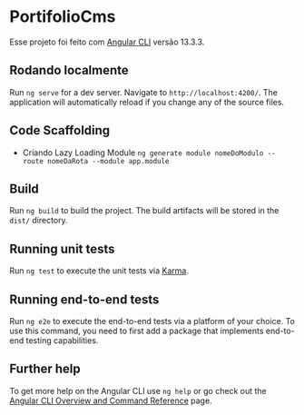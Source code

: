 # PortifolioCms

Esse projeto foi feito com [Angular CLI](https://github.com/angular/angular-cli) versão 13.3.3.

## Rodando localmente

Run `ng serve` for a dev server. Navigate to `http://localhost:4200/`. The application will automatically reload if you change any of the source files.

## Code Scaffolding

- Criando Lazy Loading Module
  `ng generate module nomeDoModulo --route nomeDaRota --module app.module`

## Build

Run `ng build` to build the project. The build artifacts will be stored in the `dist/` directory.

## Running unit tests

Run `ng test` to execute the unit tests via [Karma](https://karma-runner.github.io).

## Running end-to-end tests

Run `ng e2e` to execute the end-to-end tests via a platform of your choice. To use this command, you need to first add a package that implements end-to-end testing capabilities.

## Further help

To get more help on the Angular CLI use `ng help` or go check out the [Angular CLI Overview and Command Reference](https://angular.io/cli) page.
